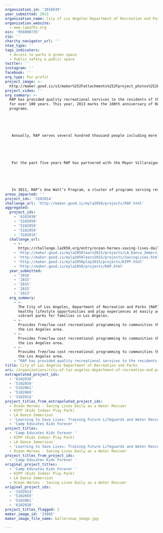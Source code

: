 ```yaml
---
organization_id: '2016039'
year_submitted: 2013
organization_name: City of Los Angeles Department of Recreation and Parks
organization_website:
  - www.laparks.org
ein: '956000735'
zip: ''
charity_navigator_url: ''
ntee_type: ''
tags_indicators:
  - Access to parks & green space
  - Public safety & public space
twitter: ''
instagram: ''
facebook: ''
org_type: For profit
project_image: >-
  http://maker.good.is/s3/maker%252Fattachments%252Fproject_photos%252Fimages%252F23865%252Fdisplay%252Fballerinas_image.jpg=c570x385
project_video: ''
org_summary: >-
  RAP has provided quality recreational services to the residents of the City
  for over 100 years. This year, 2013 marks the 100th anniversary of RAP camping
  programs.
   
   
   
   
   
   Annually, RAP serves several hundred thousand people including more than 1,000 youth daily in our after school programs, more than 60,000 youths in our sports leagues, and 75,000 in summer day camps. RAP has worked cooperatively with other City entities and outside agencies on numerous foundation, state, and federally funded grant programs with budgets ranging from approximately $5,000 to more than $15 million. 
   
   
   
   
   
   For the past five years RAP has partnered with the Mayor Villaraigosa’s Summer Night Lights (SNL), an anti-gang program that keeps parks open after dark with organized activities for at risk youth, and provides job opportunities and a safe place to spend the summer. By empowering communities and targeting the traditionally most-violent summer months, SNL has become a national model for violence reduction. Since 2008, SNL has expanded from 8 parks to 32 city parks, leading to a 57% reduction in gang-related homicides in SNL neighborhoods. 
   
   
   
   
   
   In 2011, RAP’s One Watt’s Program, a cluster of programs serving residents of the Nickerson Gardens, Jordan Downs and Imperial Courts housing developments and the 109th Street Recreation Center, became the first park program based in Los Angeles County to win the “Governors' Council on Physical Fitness” gold medal since the competition was created in 2006. The Watt’s One Program was awarded for bridging communities through its innovative recreational programs that promote physical activity, fitness and well-being of California youth. Hundreds of boys and girls between the ages of 8 and 12 years participated in soccer, baseball, softball, basketball, and flag football programs in efforts to unite the Watts community.
areas_impacted: ''
project_ids: '3102014'
challenge_url: 'http://maker.good.is/myla2050/projects/RAP.html'
aggregated:
  project_ids:
    - '6102038'
    - '5102059'
    - '5102059'
    - '5102059'
    - '3102014'
  challenge_url:
    - >-
      https://challenge.la2050.org/entry/ocean-heroes-saving-lives-daily-as-a-water-rescuer
    - 'http://maker.good.is/myla2050learn2015/projects/LA_Dance_Immersion.html'
    - 'http://maker.good.is/myla2050learn2015/projects/SavingLives.html'
    - 'http://maker.good.is/myla2050play2015/projects/KIPP.html'
    - 'http://maker.good.is/myla2050/projects/RAP.html'
  year_submitted:
    - '2016'
    - '2015'
    - '2015'
    - '2015'
    - '2013'
  org_summary:
    - >-
      The City of Los Angeles, Department of Recreation and Parks (RAP) provides
      healthy lifestyle opportunities and play experiences at easily accessible
      vibrant parks for families in Los Angeles.
    - >-
      Provides free/low cost recreational programming to communities throughout
      the Los Angeles area.
    - >-
      Provides free/low cost recreational programming to communities throughout
      the Los Angeles area.
    - >-
      Provides free/low cost recreational programming to communities throughout
      the Los Angeles area.
    - "RAP has provided quality recreational services to the residents of the City for over 100 years. This year, 2013 marks the 100th anniversary of RAP camping programs.\n \n \n \n \n \n Annually, RAP serves several hundred thousand people including more than 1,000 youth daily in our after school programs, more than 60,000 youths in our sports leagues, and 75,000 in summer day camps. RAP has worked cooperatively with other City entities and outside agencies on numerous foundation, state, and federally funded grant programs with budgets ranging from approximately $5,000 to more than $15 million. \n \n \n \n \n \n For the past five years RAP has partnered with the Mayor Villaraigosaâ€™s Summer Night Lights (SNL), an anti-gang program that keeps parks open after dark with organized activities for at risk youth, and provides job opportunities and a safe place to spend the summer. By empowering communities and targeting the traditionally most-violent summer months, SNL has become a national model for violence reduction. Since 2008, SNL has expanded from 8 parks to 32 city parks, leading to a 57% reduction in gang-related homicides in SNL neighborhoods. \n \n \n \n \n \n In 2011, RAPâ€™s One Wattâ€™s Program, a cluster of programs serving residents of the Nickerson Gardens, Jordan Downs and Imperial Courts housing developments and the 109th Street Recreation Center, became the first park program based in Los Angeles County to win the â€œGovernors' Council on Physical Fitnessâ€\x9D gold medal since the competition was created in 2006. The Wattâ€™s One Program was awarded for bridging communities through its innovative recreational programs that promote physical activity, fitness and well-being of California youth. Hundreds of boys and girls between the ages of 8 and 12 years participated in soccer, baseball, softball, basketball, and flag football programs in efforts to unite the Watts community."
title: City of Los Angeles Department of Recreation and Parks
uri: /organizations/city-of-los-angeles-department-of-recreation-and-parks/
extrapolated_project_ids:
  - '6102038'
  - '5102059'
  - '5102061'
  - '5102060'
  - '3102014'
project_titles_from_extrapolated_project_ids:
  - Ocean Heroes - Saving Lives Daily as a Water Rescuer
  - KIPP (Kids Indoor Play Park)
  - LA Dance Immersion
  - 'Learning to Save Lives: Training Future Lifeguards and Water Rescuers'
  - 'Camp Educates Kids Forever '
project_titles:
  - 'Camp Educates Kids Forever '
  - KIPP (Kids Indoor Play Park)
  - LA Dance Immersion
  - 'Learning to Save Lives: Training Future Lifeguards and Water Rescuers'
  - Ocean Heroes - Saving Lives Daily as a Water Rescuer
project_titles_from_project_ids:
  - 'Camp Educates Kids Forever '
original_project_titles:
  - 'Camp Educates Kids Forever '
  - KIPP (Kids Indoor Play Park)
  - LA Dance Immersion
  - Ocean Heroes - Saving Lives Daily as a Water Rescuer
original_project_ids:
  - '3102014'
  - '5102059'
  - '5102061'
  - '6102038'
project_titles_flagged: 1
maker_image_id: '23865'
maker_image_file_name: ballerinas_image.jpg

---
```

